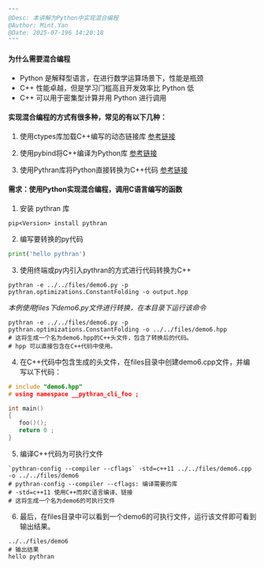 ```python
"""
@Desc: 本讲解为Python中实现混合编程
@Author: Mint.Yan
@Date: 2025-07-196 14:20:18
"""
```

#### 为什么需要混合编程

+ Python 是解释型语言，在进行数学运算场景下，性能是瓶颈
+ C++ 性能卓越，但是学习⻔槛高且开发效率比 Python 低
+ C++ 可以用于密集型计算并用 Python 进行调用

#### 实现混合编程的方式有很多种，常见的有以下几种：

1. 使用ctypes库加载C++编写的动态链接库
   [参考链接](https://docs.python.org/zh-cn/3.10/library/ctypes.html)

2. 使用pybind将C++编译为Python库
   [参考链接](https://github.com/pybind/python_example)

3. 使用Pythran库将Python直接转换为C++代码
   [参考链接](https://pypi.org/project/pythran)

#### 需求：使用Python实现混合编程，调用C语言编写的函数

1. 安装 pythran 库

```shell
pip<Version> install pythran
```

2. 编写要转换的py代码

```python
print('hello pythran')
```

3. 使用终端或py内引入pythran的方式进行代码转换为C++

```shell
pythran -e ../../files/demo6.py -p pythran.optimizations.ConstantFolding -o output.hpp
```

*本例使用files下demo6.py文件进行转换，在本目录下运行该命令*

```shell
pythran -e ../../files/demo6.py -p pythran.optimizations.ConstantFolding -o ../../files/demo6.hpp
# 这将生成一个名为demo6.hpp的C++头文件，包含了转换后的代码。
# hpp 可以直接包含在C++代码中使用。
```

4. 在C++代码中包含生成的头文件，在files目录中创建demo6.cpp文件，并编写以下代码：

```cpp
# include "demo6.hpp"
# using namespace __pythran_cli_foo ;

int main()
{
   foo()();
   return 0 ;
}
```

5. 编译C++代码为可执行文件
```shell
`pythran-config --compiler --cflags` -std=c++11 ../../files/demo6.cpp -o ../../files/demo6
# pythran-config --compiler --cflags: 编译需要的库
# -std=c++11 使用C++而非C语言编译、链接
# 这将生成一个名为demo6的可执行文件
```

6. 最后，在files目录中可以看到一个demo6的可执行文件，运行该文件即可看到输出结果。

```shell
../../files/demo6
# 输出结果
hello pythran
```
